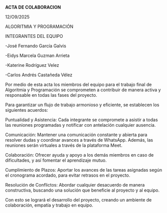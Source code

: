 **ACTA DE COLABORACION**

12/O9/2025

ALGORITMIA Y PROGRAMACIÓN

INTEGRANTES DEL EQUIPO

-José Fernando García Galvis

-Eidys Marcela Guzman Arrieta

-Katerine Rodríguez Velez

-Carlos Andrés Castañeda Vélez

Por medio de esta acta los miembros del equipo para el trabajo final de Algoritmia y Programación se comprometen a contribuir de manera activa y responsable en todas las fases del proyecto.

Para garantizar un flujo de trabajo armonioso y eficiente, se establecen los siguientes acuerdos:

Puntualidad y Asistencia: Cada integrante se compromete a asistir a todas las reuniones programadas y notificar con antelación cualquier ausencia.

Comunicación: Mantener una comunicación constante y abierta para resolver dudas y coordinar avances a través de WhatsApp. Además, las reuniones serán virtuales a través de la plataforma Meet.

Colaboración: Ofrecer ayuda y apoyo a los demás miembros en caso de dificultades, y así fomentar el aprendizaje mutuo.

Cumplimiento de Plazos: Aportar los avances de las tareas asignadas según el cronograma acordado, para evitar retrasos en el proyecto.

Resolución de Conflictos: Abordar cualquier desacuerdo de manera constructiva, buscando una solución que beneficie al proyecto y al equipo.

Con esto se logrará el desarrollo del proyecto, creando un ambiente de colaboración, empatía y trabajo en equipo.

